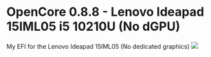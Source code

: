 # OpenCore 0.8.8 - Lenovo Ideapad 15IML05 i5 10210U (No dGPU)
My EFI for the Lenovo Ideapad 15IML05 (No dedicated graphics)
<img src=".images/aaa.png"></img>
